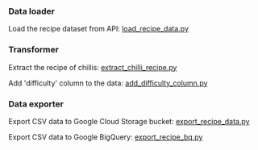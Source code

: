 ### Data loader
Load the recipe dataset from API: [load_recipe_data.py](https://github.com/QzQz-2000/recipes-etl/blob/main/mage/your_first_project/data_loaders/load_recipe_data.py)

### Transformer
Extract the recipe of chillis: [extract_chilli_recipe.py](https://github.com/QzQz-2000/recipes-etl/blob/main/mage/your_first_project/transformers/extract_chilli_recipe.py)

Add 'difficulty' column to the data: [add_difficulty_column.py](https://github.com/QzQz-2000/recipes-etl/blob/main/mage/your_first_project/transformers/add_difficulty_column.py)

### Data exporter
Export CSV data to Google Cloud Storage bucket: [export_recipe_data.py](https://github.com/QzQz-2000/recipes-etl/blob/main/mage/your_first_project/data_exporters/export_recipe_data.py)

Export CSV data to Google BigQuery: [export_recipe_bq.py](https://github.com/QzQz-2000/recipes-etl/blob/main/mage/your_first_project/data_exporters/export_recipe_bq.py)

